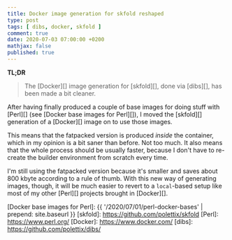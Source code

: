 ```yaml
---
title: Docker image generation for skfold reshaped
type: post
tags: [ dibs, docker, skfold ]
comment: true
date: 2020-07-03 07:00:00 +0200
mathjax: false
published: true
---
```


**TL;DR**

> The [Docker][] image generation for [skfold][], done via [dibs][], has
> been made a bit cleaner.

After having finally produced a couple of base images for doing stuff
with [Perl][] (see [Docker base images for Perl][]), I moved the
[skfold][] generation of a [Docker][] image on to use those images.

This means that the fatpacked version is produced *inside* the
container, which in my opinion is a bit saner than before. Not too much.
It also means that the whole process should be usually faster, because I
don't have to re-create the builder environment from scratch every time.

I'm still using the fatpacked version because it's smaller and saves
about 800 kbyte according to a rule of thumb. With this new way of
generating images, though, it will be much easier to revert to a
`local`-based setup like most of my other [Perl][] projects brought in
[Docker][].

[Docker base images for Perl]: {{ '/2020/07/01/perl-docker-bases' | prepend: site.baseurl }}
[skfold]: https://github.com/polettix/skfold
[Perl]: https://www.perl.org/
[Docker]: https://www.docker.com/
[dibs]: https://github.com/polettix/dibs/
